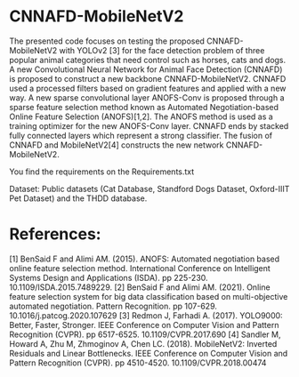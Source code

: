 # CNNAFD-MobileNetV2
The presented code focuses on testing the proposed CNNAFD-MobileNetV2 with YOLOv2 [3] for the face detection problem of three popular animal categories that need control such as horses, cats and dogs. A new Convolutional Neural Network for Animal Face Detection (CNNAFD) is proposed to construct a new backbone CNNAFD-MobileNetV2. CNNAFD used a processed filters based on gradient features and applied with a new way. A new sparse convolutional layer ANOFS-Conv is proposed through a sparse feature selection method known as Automated Negotiation-based Online Feature Selection (ANOFS)[1,2]. The ANOFS method is used as a training optimizer for the new ANOFS-Conv layer. CNNAFD ends by stacked fully connected layers which represent a strong classifier. The fusion of CNNAFD and MobileNetV2[4] constructs the new network CNNAFD-MobileNetV2.

You find the requirements on the Requirements.txt

Dataset: Public datasets (Cat Database, Standford Dogs Dataset, Oxford-IIIT Pet Dataset) and the THDD database.

# References:
[1] BenSaid F and Alimi AM. (2015). ANOFS: Automated negotiation based online feature selection method. International Conference on Intelligent Systems Design and Applications (ISDA). pp 225-230. 10.1109/ISDA.2015.7489229.
[2] BenSaid F and Alimi AM. (2021). Online feature selection system for big data classification based on multi-objective automated negotiation. Pattern Recognition. pp 107-629. 10.1016/j.patcog.2020.107629
[3] Redmon J, Farhadi A. (2017). YOLO9000: Better, Faster, Stronger. IEEE Conference on Computer Vision and Pattern Recognition (CVPR). pp 6517-6525. 10.1109/CVPR.2017.690
[4] Sandler M, Howard A, Zhu M, Zhmoginov A, Chen LC. (2018). MobileNetV2: Inverted Residuals and Linear Bottlenecks. IEEE Conference on Computer Vision and Pattern Recognition (CVPR). pp 4510-4520. 10.1109/CVPR.2018.00474
